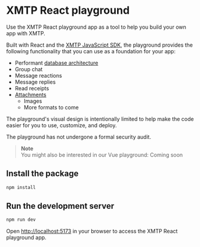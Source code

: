 # XMTP React playground

Use the XMTP React playground app as a tool to help you build your own app with XMTP.

Built with React and the [XMTP JavaScript SDK](https://github.com/xmtp/xmtp-js), the playground provides the following functionality that you can use as a foundation for your app:

- Performant [database architecture](https://xmtp.org/docs/tutorials/performance#use-a-local-cache)
- Group chat
- Message reactions
- Message replies
- Read receipts
- [Attachments](https://xmtp.org/docs/build/attachments)
  - Images
  - More formats to come

The playground's visual design is intentionally limited to help make the code easier for you to use, customize, and deploy.

The playground has not undergone a formal security audit.

> **Note**  
> You might also be interested in our Vue playground: Coming soon

## Install the package

```bash
npm install
```

## Run the development server

```bash
npm run dev
```

Open [http://localhost:5173](http://localhost:5173) in your browser to access the XMTP React playground app.
